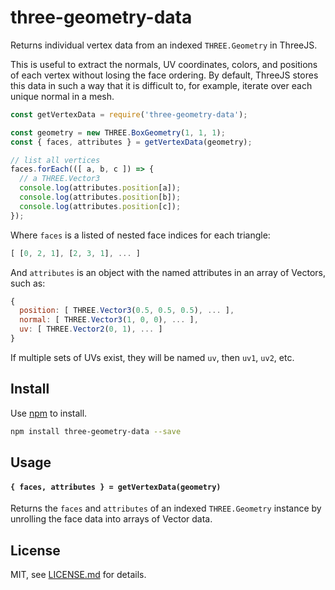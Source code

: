 # three-geometry-data

Returns individual vertex data from an indexed `THREE.Geometry` in ThreeJS.

This is useful to extract the normals, UV coordinates, colors, and positions of each vertex without losing the face ordering. By default, ThreeJS stores this data in such a way that it is difficult to, for example, iterate over each unique normal in a mesh.

```js
const getVertexData = require('three-geometry-data');

const geometry = new THREE.BoxGeometry(1, 1, 1);
const { faces, attributes } = getVertexData(geometry);

// list all vertices
faces.forEach(([ a, b, c ]) => {
  // a THREE.Vector3
  console.log(attributes.position[a]);
  console.log(attributes.position[b]);
  console.log(attributes.position[c]);
});
```

Where `faces` is a listed of nested face indices for each triangle:

```js
[ [0, 2, 1], [2, 3, 1], ... ]
```

And `attributes` is an object with the named attributes in an array of Vectors, such as:

```js
{
  position: [ THREE.Vector3(0.5, 0.5, 0.5), ... ],
  normal: [ THREE.Vector3(1, 0, 0), ... ],
  uv: [ THREE.Vector2(0, 1), ... ]
}
```

If multiple sets of UVs exist, they will be named `uv`, then `uv1`, `uv2`, etc.

## Install

Use [npm](https://npmjs.com/) to install.

```sh
npm install three-geometry-data --save
```

## Usage

#### `{ faces, attributes } = getVertexData(geometry)`

Returns the `faces` and `attributes` of an indexed `THREE.Geometry` instance by unrolling the face data into arrays of Vector data.

## License

MIT, see [LICENSE.md](http://github.com/mattdesl/three-geometry-data/blob/master/LICENSE.md) for details.
